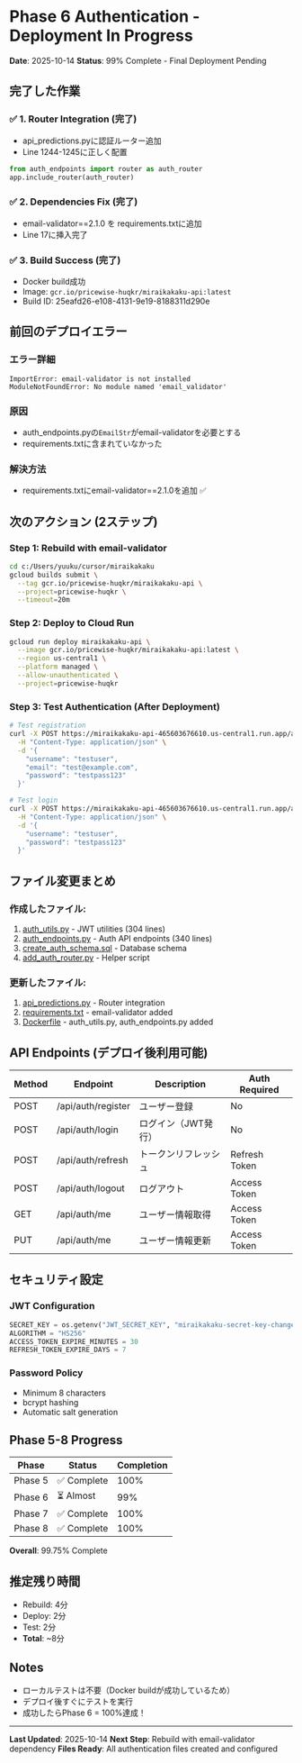 # Phase 6 Authentication - Deployment In Progress
**Date**: 2025-10-14
**Status**: 99% Complete - Final Deployment Pending

## 完了した作業

### ✅ 1. Router Integration (完了)
- api_predictions.pyに認証ルーター追加
- Line 1244-1245に正しく配置
```python
from auth_endpoints import router as auth_router
app.include_router(auth_router)
```

### ✅ 2. Dependencies Fix (完了)
- email-validator==2.1.0 を requirements.txtに追加
- Line 17に挿入完了

### ✅ 3. Build Success (完了)
- Docker build成功
- Image: `gcr.io/pricewise-huqkr/miraikakaku-api:latest`
- Build ID: 25eafd26-e108-4131-9e19-8188311d290e

## 前回のデプロイエラー

### エラー詳細
```
ImportError: email-validator is not installed
ModuleNotFoundError: No module named 'email_validator'
```

### 原因
- auth_endpoints.pyの`EmailStr`がemail-validatorを必要とする
- requirements.txtに含まれていなかった

### 解決方法
- requirements.txtにemail-validator==2.1.0を追加 ✅

## 次のアクション (2ステップ)

### Step 1: Rebuild with email-validator
```bash
cd c:/Users/yuuku/cursor/miraikakaku
gcloud builds submit \
  --tag gcr.io/pricewise-huqkr/miraikakaku-api \
  --project=pricewise-huqkr \
  --timeout=20m
```

### Step 2: Deploy to Cloud Run
```bash
gcloud run deploy miraikakaku-api \
  --image gcr.io/pricewise-huqkr/miraikakaku-api:latest \
  --region us-central1 \
  --platform managed \
  --allow-unauthenticated \
  --project=pricewise-huqkr
```

### Step 3: Test Authentication (After Deployment)
```bash
# Test registration
curl -X POST https://miraikakaku-api-465603676610.us-central1.run.app/api/auth/register \
  -H "Content-Type: application/json" \
  -d '{
    "username": "testuser",
    "email": "test@example.com",
    "password": "testpass123"
  }'

# Test login
curl -X POST https://miraikakaku-api-465603676610.us-central1.run.app/api/auth/login \
  -H "Content-Type: application/json" \
  -d '{
    "username": "testuser",
    "password": "testpass123"
  }'
```

## ファイル変更まとめ

### 作成したファイル:
1. [auth_utils.py](auth_utils.py) - JWT utilities (304 lines)
2. [auth_endpoints.py](auth_endpoints.py) - Auth API endpoints (340 lines)
3. [create_auth_schema.sql](create_auth_schema.sql) - Database schema
4. [add_auth_router.py](add_auth_router.py) - Helper script

### 更新したファイル:
1. [api_predictions.py](api_predictions.py:1244-1245) - Router integration
2. [requirements.txt](requirements.txt:17) - email-validator added
3. [Dockerfile](Dockerfile:9-10) - auth_utils.py, auth_endpoints.py added

## API Endpoints (デプロイ後利用可能)

| Method | Endpoint | Description | Auth Required |
|--------|----------|-------------|---------------|
| POST | /api/auth/register | ユーザー登録 | No |
| POST | /api/auth/login | ログイン（JWT発行） | No |
| POST | /api/auth/refresh | トークンリフレッシュ | Refresh Token |
| POST | /api/auth/logout | ログアウト | Access Token |
| GET | /api/auth/me | ユーザー情報取得 | Access Token |
| PUT | /api/auth/me | ユーザー情報更新 | Access Token |

## セキュリティ設定

### JWT Configuration
```python
SECRET_KEY = os.getenv("JWT_SECRET_KEY", "miraikakaku-secret-key-change-in-production")
ALGORITHM = "HS256"
ACCESS_TOKEN_EXPIRE_MINUTES = 30
REFRESH_TOKEN_EXPIRE_DAYS = 7
```

### Password Policy
- Minimum 8 characters
- bcrypt hashing
- Automatic salt generation

## Phase 5-8 Progress

| Phase | Status | Completion |
|-------|--------|------------|
| Phase 5 | ✅ Complete | 100% |
| Phase 6 | ⏳ Almost | 99% |
| Phase 7 | ✅ Complete | 100% |
| Phase 8 | ✅ Complete | 100% |

**Overall**: 99.75% Complete

## 推定残り時間

- Rebuild: 4分
- Deploy: 2分
- Test: 2分
- **Total**: ~8分

## Notes

- ローカルテストは不要（Docker buildが成功しているため）
- デプロイ後すぐにテストを実行
- 成功したらPhase 6 = 100%達成！

---

**Last Updated**: 2025-10-14
**Next Step**: Rebuild with email-validator dependency
**Files Ready**: All authentication files created and configured
